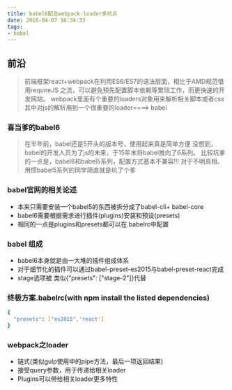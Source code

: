 ```yaml
---
title: babel6配合webpack-loader多坑点
date: 2016-04-07 16:34:33
tags:
- babel
---
```

## 前沿
> 前端框架react+webpack在利用ES6/ES7的语法层面，相比于AMD规范借用requireJS 
> 之流，可以避免预先配置脚本依赖等繁琐工作，而更快速的开发网站。
> webpack里面有个重要的loaders对象用来解析相关脚本或者css
> 其中对js的解析用到一个很重要的loader====> babel

### 喜当爹的babel6
>  在半年前，babel还是5开头的版本号，使用起来真是简单方便
> 没想到，babel的开发人员为了js的未来，于15年末将babel推向了6系列。
> 比较坑爹的一点是，babel6和babel5系列，配置方式基本不兼容!!!
> 对于不明真相、用惯babel5系列的同学简直就是坑了个爹

###  babel官网的相关论述
- 本来只需要安装一个babel5的东西被拆分成了babel-cli+ babel-core
- babel6需要根据需求进行插件(plugins)安装和预设(presets)
- 相同的一点是plugins和presets都可以在.babelrc中配置

### babel 组成
- babel6本身就是由一大堆的插件组成体系
- 对于细节化的插件可以通过babel-preset-es2015与babel-preset-react完成
- stage选项被 类似{"presets": ["stage-2"]}代替

### 终极方案.babelrc(with npm install the listed dependencies)
``` bash
{
  "presets": ["es2015",'react']
}
```

### webpack之loader
- 链式(类似gulp使用中的pipe方法，最后一项返回结果)
- 接受query参数，用于传递给相关loader
- Plugins可以带给相关loader更多特性

